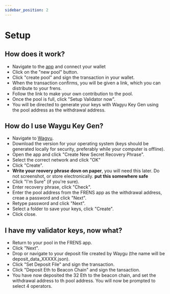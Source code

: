 ```yaml
---
sidebar_position: 2
---
```


# Setup

## How does it work?
- Navigate to the [app](https://app.frens.fun/) and connect your wallet
- Click on the "new pool" button.
- Click "create pool" and sign the transaction in your wallet.
- When the transaction confirms, you will be given a link, which you can distribute to your frens.
- Follow the link to make your own contribution to the pool.
- Once the pool is full, click "Setup Validator now". 
- You will be directed to generate your keys with Wagyu Key Gen using the pool address as the withdrawal address.

## How do I use Waygu Key Gen?
- Navigate to [Wagyu](https://wagyu.gg/).
- Download the version for your operating system (keys should be generated locally for security, preferably while your computer is offline).
- Open the app and click "Create New Secret Recovery Phrase".
- Select the correct network and click "OK"
- Click "Create".
- **Write your reovery phrase dovn on paper**, you will need this later. Do not screenshot, or store electronically. **put this somewhere safe**
- Click "I'm Sure" (if you're sure).
- Enter recovery phrase, click "Check".
- Enter the pool address from the FRENS app as the withdrawal address, creae a password and click "Next".
- Retype password and click "Next".
- Select a folder to save your keys, click "Create".
- Click close.

## I have my validator keys, now what?
- Return to your pool in the FRENS app.
- Click "Next".
- Drop or navigate to your deposit file created by Waygu (the name will be deposit_data_XXXXX.json).
- Click "Set Deposit File" and sign the transaction.
- Click "Deposit Eth to Beacon Chain" and sign the tansaction.
- You have now deposited the 32 Eth to the beacon chain, and set the withdrawal address to th pool address. You will now be prompted to select 4 operators.
